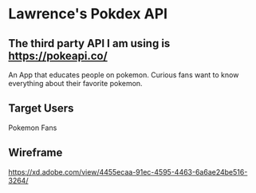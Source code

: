 # Lawrence's Pokdex API

## The third party API I am using is https://pokeapi.co/

An App that educates people on pokemon. Curious fans want to know everything about their favorite pokemon.

## Target Users
Pokemon Fans

## Wireframe
https://xd.adobe.com/view/4455ecaa-91ec-4595-4463-6a6ae24be516-3264/
